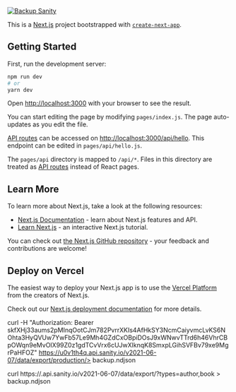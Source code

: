 [![Backup Sanity](https://github.com/shikhar13012001/prod-temp-setup/actions/workflows/backup-sanity.yaml/badge.svg)](https://github.com/shikhar13012001/prod-temp-setup/actions/workflows/backup-sanity.yaml)

This is a [Next.js](https://nextjs.org/) project bootstrapped with [`create-next-app`](https://github.com/vercel/next.js/tree/canary/packages/create-next-app).

## Getting Started

First, run the development server:

```bash
npm run dev
# or
yarn dev
```

Open [http://localhost:3000](http://localhost:3000) with your browser to see the result.

You can start editing the page by modifying `pages/index.js`. The page auto-updates as you edit the file.

[API routes](https://nextjs.org/docs/api-routes/introduction) can be accessed on [http://localhost:3000/api/hello](http://localhost:3000/api/hello). This endpoint can be edited in `pages/api/hello.js`.

The `pages/api` directory is mapped to `/api/*`. Files in this directory are treated as [API routes](https://nextjs.org/docs/api-routes/introduction) instead of React pages.

## Learn More

To learn more about Next.js, take a look at the following resources:

- [Next.js Documentation](https://nextjs.org/docs) - learn about Next.js features and API.
- [Learn Next.js](https://nextjs.org/learn) - an interactive Next.js tutorial.

You can check out [the Next.js GitHub repository](https://github.com/vercel/next.js/) - your feedback and contributions are welcome!

## Deploy on Vercel

The easiest way to deploy your Next.js app is to use the [Vercel Platform](https://vercel.com/new?utm_medium=default-template&filter=next.js&utm_source=create-next-app&utm_campaign=create-next-app-readme) from the creators of Next.js.

Check out our [Next.js deployment documentation](https://nextjs.org/docs/deployment) for more details.

curl -H "Authorization: Bearer skfXHj33aums2pMInqOotCJm782PvrrXKIs4AfHkSY3NcmCaiyvmcLvKS6NOhta3HyQVUw7YwFb57Le9Mh4GZdCxOBpiDOsJ9xWNwvTTrd6h46VhrCBpOWqn9eMvOIX99Z0z1gdTCvVrx6cUJwXlknqK8SmxpLGihSVFBv79xe9MgrPaHFOZ" https://u0v1th4q.api.sanity.io/v2021-06-07/data/export/production/> backup.ndjson

curl https://<projectId>.api.sanity.io/v2021-06-07/data/export/<dataset>?types=author,book > backup.ndjson
